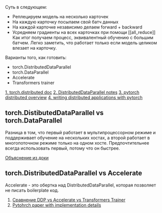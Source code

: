 Суть в следующем:
* Реплецируем модель на несколько карточек
* На каждую карточку посылаем свой батч данных
* На каждой карточке независимо делаем forward + backward
* Усредняем градиенты на всех карточках при помощи [[all_reduce]] 
Как итог получаем процесс, эквивалентный обучению с большим батчем. Легко заметить, что работает только если модель целиком влезает на карточку.

Варианты того, как готовить:
* torch.DistributedDataParallel
* torch.DataParallel
* Accelerate
* Transformers trainer

[1. torch.distributed doc](https://pytorch.org/docs/stable/distributed.html)
[2. DistributedDataParallel notes](https://pytorch.org/docs/master/notes/ddp.html)
[3. pytorch distributed overview](https://pytorch.org/tutorials/beginner/dist_overview.html)
[4. writing distributed applications with pytorch](https://pytorch.org/tutorials/intermediate/dist_tuto.html)


## torch.DistibutedDataParallel vs torch.DataParallel
Разница в том, что первый работает в мультипроцессорном режиме и поддерживает обучение на нескольких хостах, а второй работает в многопоточном режиме только на одном хосте. Предпочтительнее всегда использовать первый, потому что он быстрее.

[Объяснение из доки](https://pytorch.org/tutorials/intermediate/ddp_tutorial.html#comparison-between-dataparallel-and-distributeddataparallel)

## torch.DistributedDataParallel vs Accelerate
Accelerate - это обертка над DistributedDataParallel, которая позволяет не писать boilerplate код.

1. [Cравнение DDP vs Accelerate vs Transformers Trainer](https://huggingface.co/blog/pytorch-ddp-accelerate-transformers) 
2. [Pytohrch paper with implementation details](https://arxiv.org/pdf/2006.15704)
